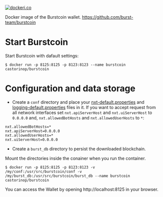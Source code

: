 [![dockeri.co](http://dockeri.co/image/castorinop/burstcoin)](https://registry.hub.docker.com/castorinop/burstcoin/)

Docker image of the Burstcoin wallet.
https://github.com/burst-team/burstcoin

# Start Burstcoin
Start Burstcoin with dafault settings:

```console
$ docker run -p 8125:8125 -p 8123:8123 --name burstcoin castorinop/burstcoin
```

# Configuration and data storage
- Create a `conf` directory and place your [nxt-default.properties](https://raw.githubusercontent.com/burst-team/burstcoin/master/conf/nxt-default.properties) and [logging-default.properties](https://raw.githubusercontent.com/burst-team/burstcoin/master/conf/logging-default.properties) files in it. If you want to accept request from all network interfaces set `nxt.apiServerHost` and `nxt.uiServerHost` to `0.0.0.0` and, `nxt.allowedBotHosts` and `nxt.allowedUserHosts` to `*`:
```
nxt.allowedBotHosts=*
nxt.apiServerHost=0.0.0.0
nxt.allowedUserHosts=*
nxt.uiServerHost=0.0.0.0
```

- Create a `burst_db` directory to persist the downloaded blockchain.

Mount the directories inside the conainer when you run the container.

```console
$ docker run -p 8125:8125 -p 8123:8123 -v /my/conf:/usr/src/burstcoin/conf -v /my/burst_db:/usr/src/burstcoin/burst_db --name burstcoin castorinop/burstcoin
```

You can access the Wallet by opening http://localhost:8125 in your browser.
